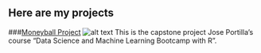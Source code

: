 ## Here are my projects
  
###[Moneyball Project](alexgifford.github.io/Moneyball_Project/Moneyball_Project.html) ![alt text](alexgifford.github.io/Moneyball_Project/moneyball_title.jpg "Moneyball Movie Logo")
This is the capstone project Jose Portilla’s course “Data Science and Machine Learning Bootcamp with R”.
